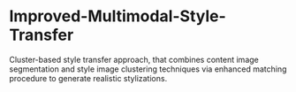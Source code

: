 # Improved-Multimodal-Style-Transfer
Cluster-based style transfer approach, that combines content image segmentation and style image clustering techniques via enhanced matching procedure to generate realistic stylizations.
